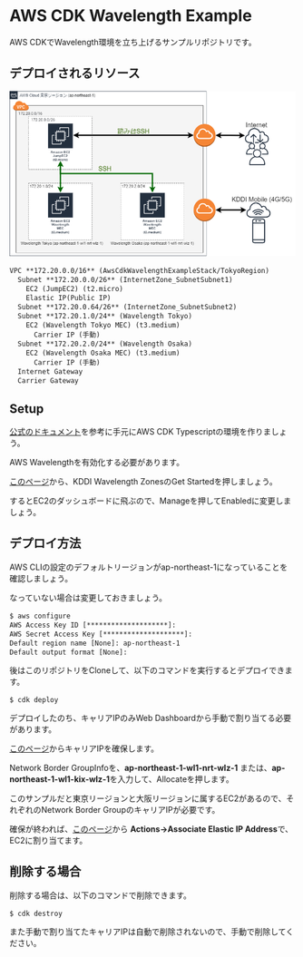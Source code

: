 # AWS CDK Wavelength Example
AWS CDKでWavelength環境を立ち上げるサンプルリポジトリです。

## デプロイされるリソース

![リソース図](/awscdkwavelength.png)

```
VPC **172.20.0.0/16** (AwsCdkWavelengthExampleStack/TokyoRegion)
  Subnet **172.20.0.0/26** (InternetZone_SubnetSubnet1)
    EC2 (JumpEC2) (t2.micro)
    Elastic IP(Public IP)
  Subnet **172.20.0.64/26** (InternetZone_SubnetSubnet2)
  Subnet **172.20.1.0/24** (Wavelength Tokyo) 
    EC2 (Wavelength Tokyo MEC) (t3.medium)
      Carrier IP (手動)
  Subnet **172.20.2.0/24** (Wavelength Osaka) 
    EC2 (Wavelength Osaka MEC) (t3.medium)
      Carrier IP (手動)
  Internet Gateway
  Carrier Gateway
```

## Setup

[公式のドキュメント](https://docs.aws.amazon.com/ja_jp/cdk/latest/guide/work-with-cdk-typescript.html)を参考に手元にAWS CDK Typescriptの環境を作りましょう。

AWS Wavelengthを有効化する必要があります。

[このページ](https://aws.amazon.com/jp/wavelength/locations/)から、KDDI Wavelength ZonesのGet Startedを押しましょう。

するとEC2のダッシュボードに飛ぶので、Manageを押してEnabledに変更しましょう。

## デプロイ方法

AWS CLIの設定のデフォルトリージョンがap-northeast-1になっていることを確認しましょう。

なっていない場合は変更しておきましょう。

```
$ aws configure
AWS Access Key ID [********************]: 
AWS Secret Access Key [********************]: 
Default region name [None]: ap-northeast-1
Default output format [None]: 
```

後はこのリポジトリをCloneして、以下のコマンドを実行するとデプロイできます。
```
$ cdk deploy
```

デプロイしたのち、キャリアIPのみWeb Dashboardから手動で割り当てる必要があります。

[このページ](https://ap-northeast-1.console.aws.amazon.com/vpc/home?region=ap-northeast-1#AllocateAddress:)からキャリアIPを確保します。

Network Border GroupInfoを、**ap-northeast-1-wl1-nrt-wlz-1** または、**ap-northeast-1-wl1-kix-wlz-1**を入力して、Allocateを押します。

このサンプルだと東京リージョンと大阪リージョンに属するEC2があるので、それぞれのNetwork Border GroupのキャリアIPが必要です。

確保が終われば、[このページ](https://ap-northeast-1.console.aws.amazon.com/vpc/home?region=ap-northeast-1#Addresses:)から **Actions→Associate Elastic IP Address**で、EC2に割り当てます。

## 削除する場合
削除する場合は、以下のコマンドで削除できます。
```
$ cdk destroy
```

また手動で割り当てたキャリアIPは自動で削除されないので、手動で削除してください。
